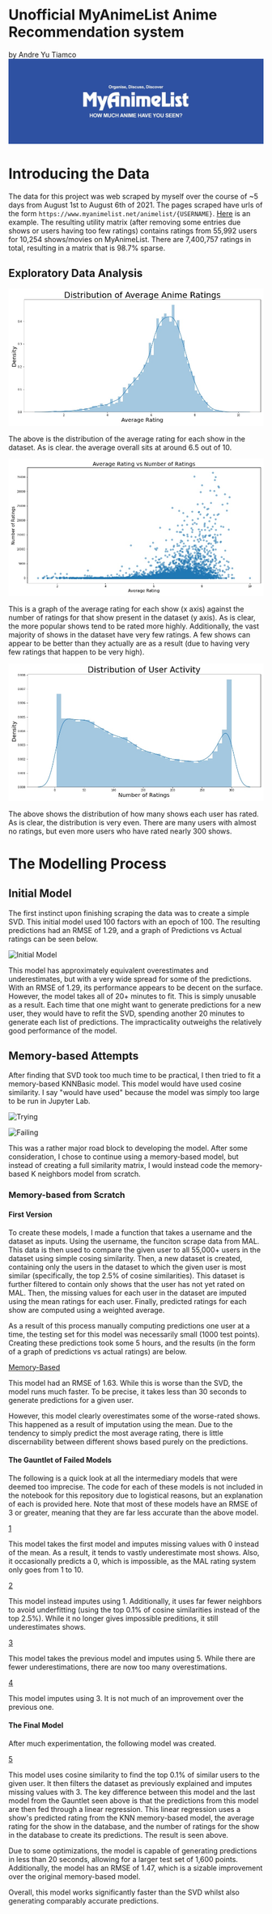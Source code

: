# Unofficial MyAnimeList Anime Recommendation system
by Andre Yu Tiamco
![](Images/MAL_banner.jfif)

# Introducing the Data
The data for this project was web scraped by myself over the course of ~5 days from August 1st to August 6th of 2021. The pages scraped have urls of the form `https://www.myanimelist.net/animelist/{USERNAME}`. [Here](myanimelist.net/animelist/figgyboyo) is an example. The resulting utility matrix (after removing some entries due shows or users having too few ratings) contains ratings from 55,992 users for 10,254 shows/movies on MyAnimeList. There are 7,400,757 ratings in total, resulting in a matrix that is 98.7% sparse.

## Exploratory Data Analysis
![Average Rating Distribution](Images/avg_rating_dist.jpeg)

The above is the distribution of the average rating for each show in the dataset. As is clear. the average overall sits at around 6.5 out of 10.

![Average Rating vs Number of Ratings](Images/Show_Variety.jpeg)

This is a graph of the average rating for each show (x axis) against the number of ratings for that show present in the dataset (y axis). As is clear, the more popular shows tend to be rated more highly. Additionally, the vast majority of shows in the dataset have very few ratings. A few shows can appear to be better than they actually are as a result (due to having very few ratings that happen to be very high).

![Distribution of User Activity](Images/user_rating_count_dist.jpeg)

The above shows the distribution of how many shows each user has rated. As is clear, the distribution is very even. There are many users with almost no ratings, but even more users who have rated nearly 300 shows.

# The Modelling Process
## Initial Model
The first instinct upon finishing scraping the data was to create a simple SVD. This initial model used 100 factors with an epoch of 100. The resulting predictions had an RMSE of 1.29, and a graph of Predictions vs Actual ratings can be seen below.

![Initial Model](100_epochs_svd.jpeg)

This model has approximately equivalent overestimates and underestimates, but with a very wide spread for some of the predictions. With an RMSE of 1.29, its performance appears to be decent on the surface. However, the model takes all of 20+ minutes to fit. This is simply unusable as a result. Each time that one might want to generate predictions for a new user, they would have to refit the SVD, spending another 20 minutes to generate each list of predictions. The impracticality outweighs the relatively good performance of the model.

## Memory-based Attempts
After finding that SVD took too much time to be practical, I then tried to fit a memory-based KNNBasic model. This model would have used cosine similarity. I say "would have used" because the model was simply too large to be run in Jupyter Lab.

![Trying](Images/trying_fit.jpeg)

![Failing](Images/failing_fit.jpeg)

This was a rather major road block to developing the model. After some consideration, I chose to continue using a memory-based model, but instead of creating a full similarity matrix, I would instead code the memory-based K neighbors model from scratch.

### Memory-based from Scratch
#### First Version
To create these models, I made a function that takes a username and the dataset as inputs. Using the username, the funciton scrape data from MAL. This data is then used to compare the given user to all 55,000+ users in the dataset using simple cosing similarity. Then, a new dataset is created, containing only the users in the dataset to which the given user is most similar (specifically, the top 2.5% of cosine similarities). This dataset is further filtered to contain only shows that the user has not yet rated on MAL. Then, the missing values for each user in the dataset are imputed using the mean ratings for each user. Finally, predicted ratings for each show are computed using a weighted average.

As a result of this process manually computing predictions one user at a time, the testing set for this model was necessarily small (1000 test points). Creating these predictions took some 5 hours, and the results (in the form of a graph of predictions vs actual ratings) are below.

[Memory-Based](Images/Initial_Model_PredvAct.jpeg)

This model had an RMSE of 1.63. While this is worse than the SVD, the model runs much faster. To be precise, it takes less than 30 seconds to generate predictions for a given user.

However, this model clearly overestimates some of the worse-rated shows. This happened as a result of imputation using the mean. Due to the tendency to simply predict the most average rating, there is little discernability between different shows based purely on the predictions.

#### The Gauntlet of Failed Models
The following is a quick look at all the intermediary models that were deemed too imprecise. The code for each of these models is not included in the notebook for this repository due to logistical reasons, but an explanation of each is provided here. Note that most of these models have an RMSE of 3 or greater, meaning that they are far less accurate than the above model.

[1](Images/Initial_Model_PredvAvt_2.jpeg)

This model takes the first model and imputes missing values with 0 instead of the mean. As a result, it tends to vastly underestimate most shows. Also, it occasionally predicts a 0, which is impossible, as the MAL rating system only goes from 1 to 10.

[2](Images/Initial_Model_PredvAct_3.jpeg)

This model instead imputes using 1. Additionally, it uses far fewer neighbors to avoid underfitting (using the top 0.1% of cosine similarities instead of the top 2.5%). While it no longer gives impossible preditions, it still underestimates shows.

[3](Images/Initial_Model_PredvAct_4.jpeg)

This model takes the previous model and imputes using 5. While there are fewer underestimations, there are now too many overestimations.

[4](Images/Initial_Model_PredvAct_5.jpeg)

This model imputes using 3. It is not much of an improvement over the previous one.

#### The Final Model
After much experimentation, the following model was created.

[5](Images/Final_Model_PredvAct.jpeg)

This model uses cosine similarity to find the top 0.1% of similar users to the given user. It then filters the dataset as previously explained and imputes missing values with 3. The key difference between this model and the last model from the Gauntlet seen above is that the predictions from this model are then fed through a linear regression. This linear regression uses a show's predicted rating from the KNN memory-based model, the average rating for the show in the database, and the number of ratings for the show in the database to create its predictions. The result is seen above.

Due to some optimizations, the model is capable of generating predictions in less than 20 seconds, allowing for a larger test set of 1,600 points. Additionally, the model has an RMSE of 1.47, which is a sizable improvement over the original memory-based model.

Overall, this model works significantly faster than the SVD whilst also generating comparably accurate predictions.